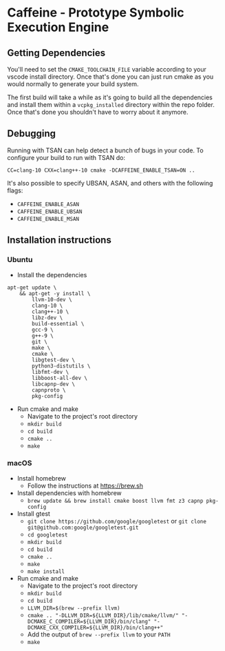 # Caffeine - Prototype Symbolic Execution Engine

## Getting Dependencies

You'll need to set the `CMAKE_TOOLCHAIN_FILE` variable according to your
vscode install directory. Once that's done you can just run cmake as you
would normally to generate your build system.

The first build will take a while as it's going to build all the dependencies
and install them within a `vcpkg_installed` directory within the repo folder.
Once that's done you shouldn't have to worry about it anymore.

## Debugging
Running with TSAN can help detect a bunch of bugs in your code. To configure
your build to run with TSAN do:
```
CC=clang-10 CXX=clang++-10 cmake -DCAFFEINE_ENABLE_TSAN=ON ..
```

It's also possible to specify UBSAN, ASAN, and others with the following flags:
* `CAFFEINE_ENABLE_ASAN`
* `CAFFEINE_ENABLE_UBSAN`
* `CAFFEINE_ENABLE_MSAN`

## Installation instructions

### Ubuntu
- Install the dependencies
```
apt-get update \
    && apt-get -y install \
        llvm-10-dev \
        clang-10 \
        clang++-10 \
        libz-dev \
        build-essential \
        gcc-9 \
        g++-9 \
        git \
        make \
        cmake \
        libgtest-dev \
        python3-distutils \
        libfmt-dev \
        libboost-all-dev \
        libcapnp-dev \
        capnproto \
        pkg-config
```
- Run cmake and make
  - Navigate to the project's root directory
  - `mkdir build`
  - `cd build`
  - `cmake ..`
  - `make`
### macOS

- Install homebrew
  - Follow the instructions at <https://brew.sh>
- Install dependencies with homebrew
  - `brew update && brew install cmake boost llvm fmt z3 capnp pkg-config`
- Install gtest
  - `git clone https://github.com/google/googletest` or `git clone git@github.com:google/googletest.git`
  - `cd googletest`
  - `mkdir build`
  - `cd build`
  - `cmake ..`
  - `make`
  - `make install`
- Run cmake and make
  - Navigate to the project's root directory
  - `mkdir build`
  - `cd build`
  - `LLVM_DIR=$(brew --prefix llvm)`
  - `cmake .. "-DLLVM_DIR=${LLVM_DIR}/lib/cmake/llvm/" "-DCMAKE_C_COMPILER=${LLVM_DIR}/bin/clang" "-DCMAKE_CXX_COMPILER=${LLVM_DIR}/bin/clang++"`
  - Add the output of `brew --prefix llvm` to your `PATH`
  - `make`

